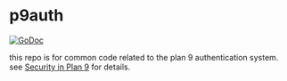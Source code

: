 p9auth
======

[![GoDoc](https://godoc.org/github.com/mischief/p9auth?status.svg)](https://godoc.org/github.com/mischief/p9auth)


this repo is for common code related to the plan 9 authentication system.
see [Security in Plan 9](http://doc.cat-v.org/plan_9/4th_edition/papers/auth) for details.

